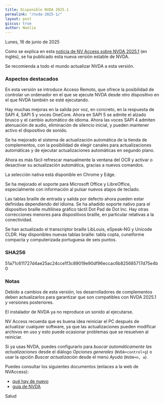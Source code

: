 ```yaml
---
title: Disponible NVDA 2025.1
permalink: "/nvda-2025-1/"
layout: post
giscus: true
author: Noelia
---
```


<footer>Lunes, 16 de junio de 2025</footer>

Como se explica en esta [noticia de NV Access sobre NVDA 2025.1](https://www.nvaccess.org/post/nvda-2024-4-2) (en inglés), se ha publicado esta nueva versión estable de NVDA.

Se recomienda a todo el mundo actualizar NVDA a esta versión.

### Aspectos destacados

En esta versión se introduce Acceso Remoto, que ofrece la posibilidad de controlar un ordenador en el que se ejecute NVDA desde otro dispositivo en el que NVDA también se esté ejecutando.

Hay muchas mejoras en la salida por voz, en concreto, en la respuesta de SAPI 4, SAPI 5 y voces OneCore. Ahora en SAPI 5 se admite el alzado brusco y el cambio automático de idioma. Ahora las voces SAPI 4 admiten atenuación de audio, eliminación de silencio inicial, y pueden mantener activo el dispositivo de sonido.

Se ha mejorado el sistema de actualización automática de la tienda de complementos, con la posibilidad de elegir canales para actualizaciones automáticas y de ejecutar actualizaciones automáticas en segundo plano.

Ahora es más fácil refrescar manualmente la ventana del OCR y activar o desactivar su actualización automática, gracias a nuevos comandos.

La selección nativa está disponible en Chrome y Edge.

Se ha mejorado el soporte para Microsoft Office y LibreOffice, especialmente con información al pulsar nuevos atajos de teclado.

Las tablas braille de entrada y salida por defecto ahora pueden estar definidas dependiendo del idioma. Se ha añadido soporte nativo para el dispositivo braille multilínea gráfico táctil Dot Pad de Dot Inc. Hay otras correcciones menores para dispositivos braille, en particular relativas a la conectividad.

Se han actualizado el transcriptor braille LibLouis, eSpeak-NG y Unicode CLDR. Hay disponibles nuevas tablas braille: tabla copta, cuneiforme compacta y computerizada portuguesa de seis puntos.

### SHA256

51a71c611727d4ae25ac24cce1f3c89019e90df96eccac6b825685717d75e4b0

### Notas

Debido a cambios de esta versión, los desarrolladores de complementos deben actualizarlos para garantizar que son compatibles con NVDA 2025.1 y versiones posteriores.

El instalador de NVDA ya no reproduce un sonido al ejecutarse.

NV Access recuerda que es buena idea reiniciar el PC después de actualizar cualquier software, ya que las actualizaciones pueden modificar archivos en uso y esto puede ocasionar problemas que se resuelven al reiniciar.

Si ya usas NVDA, puedes configurarlo para *buscar automáticamente las actualizaciones* desde el diálogo *Opciones generales* (`NVDA+control+g`) o usar la opción *Buscar actualización* desde el menú *Ayuda* (`NVDA+n, a`).

Puedes consultar los siguientes documentos (enlaces a la web de NVAccess):

- [qué hay de nuevo](https://www.nvaccess.org/files/nvda/releases/2025.1/documentation/es/changes.html)
- [guía de NVDA](https://www.nvaccess.org/files/nvda/releases/stable/documentation/es/userGuide.html)

Salud

